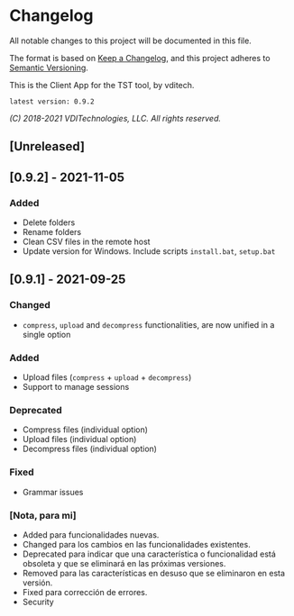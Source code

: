 # Changelog
All notable changes to this project will be documented in this file.

The format is based on [Keep a Changelog](https://keepachangelog.com/en/1.0.0/),
and this project adheres to [Semantic Versioning](https://semver.org/spec/v2.0.0.html).


This is the Client App for the TST tool, by vditech.

`latest version: 0.9.2` 

*(C) 2018-2021 VDITechnologies, LLC. All rights reserved.*

## [Unreleased]

## [0.9.2] - 2021-11-05
### Added
- Delete folders
- Rename folders
- Clean CSV files in the remote host
- Update version for Windows. Include scripts `install.bat`, `setup.bat`

## [0.9.1] - 2021-09-25
### Changed
- `compress`, `upload` and `decompress` functionalities, are now unified in a single option

### Added
- Upload files (`compress` + `upload` + `decompress`)
- Support to manage sessions

### Deprecated
- Compress files (individual option)
- Upload files (individual option)
- Decompress files (individual option)

### Fixed
- Grammar issues

### [Nota, para mi]
- Added para funcionalidades nuevas.
- Changed para los cambios en las funcionalidades existentes.
- Deprecated para indicar que una característica o funcionalidad está obsoleta y que se eliminará en las próximas versiones.
- Removed para las características en desuso que se eliminaron en esta versión.
- Fixed para corrección de errores.
- Security

